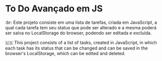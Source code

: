 # To Do Avançado em JS

:br: Este projeto consiste em uma lista de tarefas, criada em JavaScript, a qual cada tarefa tem seu status que pode ser alterado e a mesma poderá ser salva no LocalStorage do browser, podendo ser editada e excluída.

:us: This project consists of a list of tasks, created in JavaScript, in which each task has its status that can be changed and can be saved in the browser's LocalStorage, which can be edited and deleted.